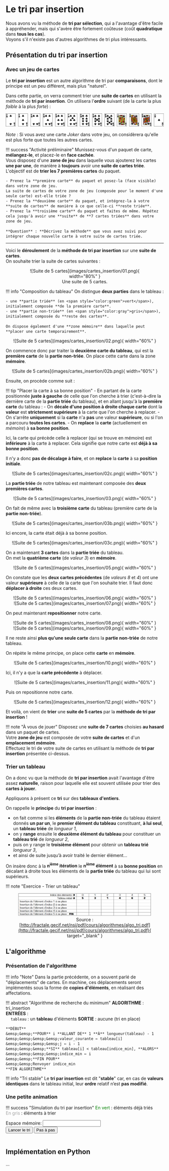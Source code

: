 # Le tri par insertion

Nous avons vu la méthode de **tri par sélection**, qui a l'avantage d'être facile à appréhender, mais qui s'avère être fortement coûteuse (coût **quadratique** dans **tous les cas**).  
Voyons s'il n'existe pas d'autres algorithmes de tri plus intéressants.

## Présentation du tri par insertion

### Avec un jeu de cartes

Le **tri par insertion** est un autre algorithme de tri par **comparaisons**, dont le principe est un peu différent, mais plus "naturel".

Dans cette partie, on verra comment trier une **suite de cartes** en utilisant la méthode de **tri par insertion**. On utilisera l'**ordre** suivant (de la carte la plus *faible* à la plus *forte*) :

![Ordre des cartes](images/ordre_cartes.png)

*Note* : Si vous avez une carte *Joker* dans votre jeu, on considèrera qu'elle est plus forte que toutes les autres cartes.

!!! success "Activité préliminaire"
    Munissez-vous d'un paquet de carte, **mélangez-le**, et placez-le en **face cachée**.  
    Vous disposez d'une **zone de jeu** dans laquelle vous ajouterez les cartes **une par une**, de manière à **toujours** avoir une **suite de cartes triée**.  
    L'objectif est de **trier les 7 premières cartes** du paquet.

    - Prenez la **première carte** du paquet et posez-la (face visible) dans votre zone de jeu.  
    La suite de cartes de votre zone de jeu (composée pour le moment d'une seule carte) est-elle triée ?
    - Prenez la **deuxième carte** du paquet, et intégrez-la à votre **suite de cartes** de manière à ce que celle-ci **reste triée**.
    - Prenez la **troisième carte** du paquet et faites de même. Répétez cela jusqu'à avoir une **suite** de **7 cartes triées** dans votre zone de jeu.

    **Question** : **Décrivez la méthode** que vous avez suivi pour intégrer chaque nouvelle carte à votre suite de cartes triée.

---

Voici le **déroulement** de la **méthode de tri par insertion** sur une **suite de cartes**.  
On souhaite trier la suite de cartes suivantes :

<figure markdown>
<center>
![Suite de 5 cartes](images/cartes_insertion/01.png){ width="80%" }
<figcaption>Une suite de 5 cartes.</figcaption>
</center>
</figure>

!!! info "Composition du tableau"
    On distingue **deux parties** dans le tableau :

    - une **partie triée** (en <span style="color:green">vert</span>), initialement composée **de la première carte**.
    - une **partie non-triée** (en <span style="color:gray">gris</span>), initialement composée du **reste des cartes**.

    On dispose également d'une **zone mémoire** dans laquelle peut **placer une carte temporairement**.

<center>
![Suite de 5 cartes](images/cartes_insertion/02.png){ width="60%" }
</center>

On commence donc par traiter la **deuxième carte du tableau**, qui est la **première carte** de la **partie non-triée**. On place cette carte dans la zone **mémoire**.

<center>
![Suite de 5 cartes](images/cartes_insertion/02b.png){ width="60%" }
</center>

Ensuite, on procède comme suit :

!!! tip "Placer la carte à sa bonne position"
    - En partant de la carte positionnée **juste à gauche** de celle que l'on cherche à trier (c'est-à-dire la dernière carte de la **partie triée** du tableau), et en allant jusqu'à la **première carte** du tableau :
        - On **décale d'une position à droite chaque carte** dont la **valeur** est **strictement supérieure** à la carte que l'on cherche à replacer.
        - On s'arrête **uniquement** si la **carte** n'a **pas** une valeur **supérieure**, ou si l'on a parcouru **toutes les cartes**.
    - On **replace** la **carte** (actuellement en *mémoire*) à **sa bonne position**.

Ici, la carte qui précède celle à replacer (qui se trouve en mémoire) est **inférieure** à la carte à replacer. Cela signifie que notre carte est **déjà à sa bonne position**.

Il n'y a donc **pas de décalage à faire**, et on **replace** la **carte** à sa **position initiale**.

<center>
![Suite de 5 cartes](images/cartes_insertion/02c.png){ width="60%" }
</center>

La **partie triée** de notre tableau est maintenant composée des **deux premières cartes**.

<center>
![Suite de 5 cartes](images/cartes_insertion/03.png){ width="60%" }
</center>

On fait de même avec la **troisième carte** du tableau (première carte de la **partie non-triée**).

<center>
![Suite de 5 cartes](images/cartes_insertion/03b.png){ width="60%" }
</center>

Ici encore, la carte était déjà à sa bonne position.

<center>
![Suite de 5 cartes](images/cartes_insertion/03c.png){ width="60%" }
</center>

On a maintenant **3 cartes** dans la **partie triée** du tableau.  
On met la **quatrième carte** (de *valeur 3*) en **mémoire**.

<center>
![Suite de 5 cartes](images/cartes_insertion/05.png){ width="60%" }
</center>

On constate que les **deux cartes précédentes** (de *valeurs 8* et *4*) ont une valeur **supérieure** à celle de la carte que l'on souhaite trier. Il faut donc **déplacer à droite** ces deux cartes.

<center>
![Suite de 5 cartes](images/cartes_insertion/06.png){ width="60%" }
</center>

<center>
![Suite de 5 cartes](images/cartes_insertion/07.png){ width="60%" }
</center>

On peut maintenant **repositionner** notre carte.

<center>
![Suite de 5 cartes](images/cartes_insertion/08.png){ width="60%" }
</center>

<center>
![Suite de 5 cartes](images/cartes_insertion/09.png){ width="60%" }
</center>

Il ne reste ainsi **plus qu'une seule carte** dans la **partie non-triée** de notre tableau.

On répète le même principe, on place cette **carte** en **mémoire**.

<center>
![Suite de 5 cartes](images/cartes_insertion/10.png){ width="60%" }
</center>

Ici, il n'y a que la **carte précédente** à déplacer.

<center>
![Suite de 5 cartes](images/cartes_insertion/11.png){ width="60%" }
</center>

Puis on repositionne notre carte.

<center>
![Suite de 5 cartes](images/cartes_insertion/12.png){ width="60%" }
</center>

Et voilà, on vient de **trier** une **suite de 5 cartes** par la **méthode de tri par insertion** !

!!! note "À vous de jouer"
    Disposez une **suite de 7 cartes** choisies **au hasard** dans un paquet de cartes.  
    Votre **zone de jeu** est composée de votre **suite de cartes** et d'un **emplacement mémoire**.  
    Effectuez le tri de votre suite de cartes en utilisant la méthode de **tri par insertion** présentée ci-dessus.

### Trier un tableau

On a donc vu que la méthode de **tri par insertion** avait l'avantage d'être assez **naturelle**, raison pour laquelle elle est souvent utilisée pour trier des **cartes à jouer**.

Appliquons à présent ce **tri** sur des **tableaux d'entiers**.

On rappelle le **principe** du **tri par insertion** :

- on fait comme si les **éléments** de la **partie non-triée** du tableau étaient donnés **un par un**, le **premier élément du tableau** constituant, **à lui seul**, un **tableau triée** de *longueur 1*,
- on y **range** ensuite le **deuxième élément du tableau** pour constituer un **tableau trié** de *longueur 2*,
- puis on y range le **troisième élément** pour obtenir un **tableau trié** *longueur 3*,
- et ainsi de suite jusqu’à avoir traité le dernier élément...

On insère donc à la **n<sup>ième</sup> itération** le **n<sup>ième</sup> élément** à sa **bonne position** en décalant à droite tous les éléments de la **partie triée** du tableau qui lui sont supérieurs.

!!! note "Exercice - Trier un tableau"
    <figure markdown>
    <center>
    ![Tableau exercice tri insertion](images/exo_tri_insertion.png)
    <figcaption>Source : [http://fractale.gecif.net/nsi/pdf/cours/algorithmes/algo_tri.pdf](http://fractale.gecif.net/nsi/pdf/cours/algorithmes/algo_tri.pdf){ target="_blank" }</figcaption>
    </center>
    </figure>
    

## L'algorithme

### Présentation de l'algorithme

!!! info "Note"
    Dans la partie précédente, on a souvent parlé de "déplacements" de cartes. En machine, ces déplacements seront implémentés sous la forme de **copies d'éléments**, en réalisant des affectations.

!!! abstract "Algorithme de recherche du minimum"
    **ALGORITHME** : tri_insertion  
    **ENTRÉES** :  
    &nbsp;&nbsp;&nbsp;&nbsp;`tableau` : un **tableau** d'éléments
    **SORTIE** : aucune (tri en place)

    **DÉBUT**  
    &emsp;&emsp;**POUR** i **ALLANT DE** 1 **À** longueur(tableau) - 1  
    &emsp;&emsp;&emsp;&emsp;valeur_courante ← tableau[i]  
    &emsp;&emsp;&emsp;&emsp;j ← i - 1  
    &emsp;&emsp;&emsp;**SI** tableau[i] < tableau[indice_min], **ALORS**  
    &emsp;&emsp;&emsp;&emsp;indice_min ← i  
    &emsp;&emsp;**FIN POUR**  
    &emsp;&emsp;Renvoyer indice_min  
    **FIN ALGORITHME**

!!! info "Tri stable"
    Le **tri par insertion** est dit "**stable**" car, en cas de **valeurs identiques** dans le tableau initial, leur **ordre** relatif n’est **pas modifié**.

### Une petite animation

!!! success "Simulation du tri par insertion"
    <span style="color:green">En vert</span> : éléments déjà triés<br />
    <span style="color:#a3a3a3">En gris</span> : éléments à trier
    <div class="container-trii">
        <div class="array-trii-wrapper">
            <ul id="array-trii"></ul>
        </div>
        <div class="memory">
            <label for="memory-value">Espace mémoire:</label>
            <input id="memory-value" type="text" readonly>
        </div>
        <div class="buttons-trii">
            <button id="start-sort" class="md-button">Lancer le tri</button>
            <button id="step-sort" class="md-button">Pas à pas</button>
        </div>        
    </div>

## Implémentation en Python

...